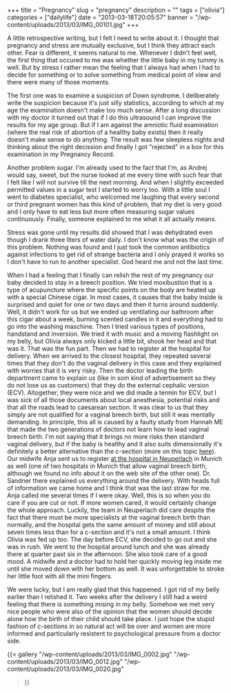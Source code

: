+++
title = "Pregnancy"
slug = "pregnancy"
description = ""
tags = ["olivia"]
categories = ["dailylife"]
date = "2013-03-18T20:05:57"
banner = "/wp-content/uploads/2013/03/IMG_00101.jpg"
+++

A little retrospective writing, but I felt I need to write about it. I thought that pregnancy and
stress are mutually exclusive, but I think they attract each other. Fear is different, it seems natural to me. Whenever I didn't feel well, the first thing that occured
to me was whether the little baby in my tummy is well. But by stress I rather mean the feeling that
I always had when I had to decide for something or to solve something from medical point of view
and there were many of those moments.

The first one was to examine a suspicion of Down syndrome. I deliberately write the suspicion
because it's just silly statistics, according to which at my age the examination doesn't make too
much sense. After a long discussion with my doctor it turned out that if I do this ultrasound I can
improve the results for my age group. But if I am against the amniotic fluid examination (where the
real risk of abortion of a healthy baby exists) then it really doesn't make sense to do anything.
The result was few sleepless nights and thinking about the right decission and finally I got
"rejected" in a box for this examination in my Pregnancy Record.

Another problem sugar. I'm already used to the fact that I'm, as Andrej would say, sweet, but the
nurse looked at me every time with such fear that I felt like I will not survive till the next
morning. And when I slightly exceeded permitted values in a sugar test I started to worry too. With
a little soul I went to diabetes specialist, who welcomed me laughing that every second or third
pregnant women has this kind of problem, that my diet is very good and I only have to eat less but
more often measuring sugar values continuously. Finally, someone explained to me what it all
actually means.

Stress was gone until my results did showed that I was dehydrated even though I drank three liters
of water daily. I don't know what was the origin of this problem. Nothing was found and I just took
the common antibiotics against infections to get rid of strange bacteria and I only prayed it works
so I don't have to run to another specialist. God heard me and not the last time.

When
I
had
a
feeling
that
I
finally
can
relish
the
rest
of
my
pregnancy
our
baby
decided
to
stay
in
a
breech
position.
We
tried
moxibustion
that
is
a
type
of
acupuncture
where
the
specific
points
on
the
body
are
heated
up
with
a
special
Chinese
cigar.
In
most
cases,
it
causes
that
the
baby
inside
is
surprised
and
quiet
for
one
or
two
days
and
then
it
turns
around
suddenly.
Well,
it
didn't
work
for
us
but
we
ended
up
ventilating
our
bathroom
after
this
cigar
about
a
week,
burning
scented
candles
in
it
and
everything
had
to
go
into
the
washing
maschine.
Then
I
tried
various
types
of
positions,
handstand
and
inversion.
We
tried
it
with
music
and
a
moving
flashlight
on
my
belly,
but
Olivia
always
only
kicked
a
little
bit,
shook
her
head
and
that
was
it.
That
was
the
fun
part.
Then
we
had
to
register
at
the
hospital
for
delivery.
When
we
arrived
to
the
closest
hospital,
they
repeated
several
times
that
they
don't
do
the
vaginal
delivery
in
this
case
and
they
explained
with
worries
that
it
is
very
risky.
Then
the
doctor
leading
the
birth
department
came
to
explain
us
(like
in
som
kind
of
advertisement
so
they
do
not
lose
us
as
customers)
that
they
do
the
external
cephalic
version
(ECV).
Altogether,
they
were
nice
and
we
did
made
a
termin
for
ECV,
but
I
was
sick
of
all
those
documents
about
local
anesthesia,
potential
risks
and
that
all
the
roads
lead
to
caesarean
section.
It
was
clear
to
us
that
they
simply
are
not
qualified
for
a
vaginal
breech
birth,
but
still
it
was
mentally
demanding.
In
principle,
this
all
is
caused
by
a
faulty
study
from
Hannah
ME
that
made
the
two
generations
of
doctors
not
learn
how
to
lead
vaginal
breech
birth.
I'm
not
saying
that
it
brings
no
more
risks
then
standard
vaginal
delivery,
but
if
the
baby
is
healthy
and
it
also
suits
dimensionally
it's
definitely
a
better
alternative
than
the
c-section
(more
on
this
topic
<a
title="vaginal
breech
birth"
href="http://www.inamay.com/article/undervalued-art-vaginal-breech-birth-skill-every-birth-attendant-should-learn" target="_blank">here</a>). Our midwife Anja sent us to register <a title="Klinikum Neuperlach" href="http://www.klinikum-muenchen.de/kliniken-zentren/neuperlach/fachbereiche-kn/frauenklinik/geburtshilfe/" target="_blank">at the hospital in Neuperlach</a> in Munich as well (one of two hospitals in Munich that allow vaginal breech birth, although we found no info about it on the web site of the other one). Dr. Sandner there explained us everything around the delivery. With heads full of information we came home and I think that was the last straw for me. Anja called me several times if I were okay. Well, this is so when you do care if you are cut or not. If more women cared, it would certainly change the whole approach. Luckily, the team in Neuperlach did care despite the fact that there must be more specialists at the vaginal breech birth than normally, and the hospital gets the same amount of money and still about seven times less than for a c-section and it's not a small amount. I think Olivia was fed up too. The day before ECV, she decided to go out and she was in rush. We went to the hospital around lunch and she was already there at quarter past six in the afternoon. She also took care of a good mood. A midwife and a doctor had to hold her quickly moving leg inside me until she moved down with her bottom as well. It was unforgettable to stroke her little foot with all the mini fingers.

We were lucky, but I am really glad that this happened. I got rid of my belly earlier than I
relished it. Two weeks after the delivery I still had a weird feeling that there is something
mising in my belly. Somehow we met very nice people who were also of the opinion that the women
should decide alone how the birth of their child should take place. I just hope the stupid fashion
of c-sections in so natural act will be over and women are more informed and particularly resistent
to psychological pressure from a doctor side.

{{< gallery
    "/wp-content/uploads/2013/03/IMG_0002.jpg"
    "/wp-content/uploads/2013/03/IMG_0012.jpg"
    "/wp-content/uploads/2013/03/IMG_0020.jpg"
>}}
